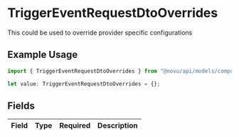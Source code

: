 # TriggerEventRequestDtoOverrides

This could be used to override provider specific configurations

## Example Usage

```typescript
import { TriggerEventRequestDtoOverrides } from "@novu/api/models/components";

let value: TriggerEventRequestDtoOverrides = {};
```

## Fields

| Field       | Type        | Required    | Description |
| ----------- | ----------- | ----------- | ----------- |